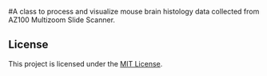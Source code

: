 #A class to process and visualize mouse brain histology data collected from AZ100 Multizoom Slide Scanner.

## License

This project is licensed under the [MIT License](LICENSE).
